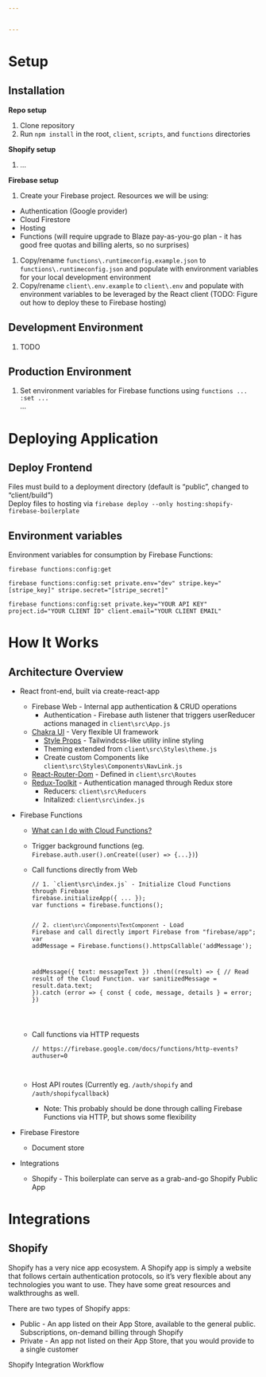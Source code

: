 ```yaml
---


---
```


<h1 id="setup">Setup</h1>
<h2 id="installation">Installation</h2>
<p><strong>Repo setup</strong></p>
<ol>
<li>Clone repository</li>
<li>Run <code>npm install</code> in the root, <code>client</code>, <code>scripts</code>, and <code>functions</code> directories</li>
</ol>
<p><strong>Shopify setup</strong></p>
<ol>
<li>…</li>
</ol>
<p><strong>Firebase setup</strong></p>
<ol>
<li>Create your Firebase project. Resources we will be using:</li>
</ol>
<ul>
<li>Authentication (Google provider)</li>
<li>Cloud Firestore</li>
<li>Hosting</li>
<li>Functions (will require upgrade to Blaze pay-as-you-go plan - it has good free quotas and billing alerts, so no surprises)</li>
</ul>
<ol>
<li>Copy/rename <code>functions\.runtimeconfig.example.json</code> to <code>functions\.runtimeconfig.json</code> and populate with environment variables for your local development environment</li>
<li>Copy/rename <code>client\.env.example</code> to <code>client\.env</code> and populate with environment variables to be leveraged by the React client (TODO: Figure out how to deploy these to Firebase hosting)</li>
</ol>
<h2 id="development-environment">Development Environment</h2>
<ol>
<li>TODO</li>
</ol>
<h2 id="production-environment">Production Environment</h2>
<ol>
<li>Set environment variables for Firebase functions using <code>functions ... :set ...</code><br>
…</li>
</ol>
<h1 id="deploying-application">Deploying Application</h1>
<h2 id="deploy-frontend">Deploy Frontend</h2>
<p>Files must build to a deployment directory (default is “public”, changed to “client/build”)<br>
Deploy files to hosting via <code>firebase deploy --only hosting:shopify-firebase-boilerplate</code></p>
<h2 id="environment-variables">Environment variables</h2>
<p>Environment variables for consumption by Firebase Functions:</p>
<p><code>firebase functions:config:get</code></p>
<p><code>firebase functions:config:set private.env="dev" stripe.key="[stripe_key]" stripe.secret="[stripe_secret]"</code></p>
<p><code>firebase functions:config:set private.key="YOUR API KEY" project.id="YOUR CLIENT ID" client.email="YOUR CLIENT EMAIL"</code></p>
<h1 id="how-it-works">How It Works</h1>
<h2 id="architecture-overview">Architecture Overview</h2>
<ul>
<li>
<p>React front-end, built via create-react-app</p>
<ul>
<li>Firebase Web - Internal app authentication &amp; CRUD operations
<ul>
<li>Authentication - Firebase auth listener that triggers userReducer actions managed in <code>client\src\App.js</code></li>
</ul>
</li>
<li><a href="https://chakra-ui.com/docs/features/style-props">Chakra UI</a> - Very flexible UI framework
<ul>
<li><a href="https://chakra-ui.com/docs/features/style-props">Style Props</a> - Tailwindcss-like utility inline styling</li>
<li>Theming extended from <code>client\src\Styles\theme.js</code></li>
<li>Create custom Components like <code>client\src\Styles\Components\NavLink.js</code></li>
</ul>
</li>
<li><a href="">React-Router-Dom</a> - Defined in <code>client\src\Routes</code></li>
<li><a href="https://redux-toolkit.js.org/">Redux-Toolkit</a> - Authentication managed through Redux store
<ul>
<li>Reducers: <code>client\src\Reducers</code></li>
<li>Initalized: <code>client\src\index.js</code></li>
</ul>
</li>
</ul>
</li>
<li>
<p>Firebase Functions</p>
<ul>
<li>
<p><a href="https://firebase.google.com/docs/functions/use-cases?authuser=0">What can I do with Cloud Functions?</a></p>
</li>
<li>
<p>Trigger background functions (eg. <code>Firebase.auth.user().onCreate((user) =&gt; {...})</code>)</p>
</li>
<li>
<p>Call functions directly from Web</p>
<pre><code>// 1. `client\src\index.js` - Initialize Cloud Functions through Firebase
firebase.initializeApp({ ... });
var functions = firebase.functions();

// 2. `client\src\Components\TextComponent` - Load Firebase and call directly
import Firebase from "firebase/app";
var addMessage = Firebase.functions().httpsCallable('addMessage');

addMessage({ text: messageText })
.then((result) =&gt; {
  // Read result of the Cloud Function.
var sanitizedMessage = result.data.text;
}).catch (error =&gt; {
  const { code, message, details } = error;
})

</code></pre>
</li>
<li>
<p>Call functions via HTTP requests</p>
<pre><code>// https://firebase.google.com/docs/functions/http-events?authuser=0

</code></pre>
</li>
<li>
<p>Host API routes (Currently eg. <code>/auth/shopify</code> and <code>/auth/shopifycallback</code>)</p>
<ul>
<li>Note: This probably should be done through calling Firebase Functions via HTTP, but shows some flexibility</li>
</ul>
</li>
</ul>
</li>
<li>
<p>Firebase Firestore</p>
<ul>
<li>Document store</li>
</ul>
</li>
<li>
<p>Integrations</p>
<ul>
<li>Shopify - This boilerplate can serve as a grab-and-go Shopify Public App</li>
</ul>
</li>
</ul>
<h1 id="integrations">Integrations</h1>
<h2 id="shopify">Shopify</h2>
<p>Shopify has a very nice app ecosystem. A Shopify app is simply a website that follows certain authentication protocols, so it’s very flexible about any technologies you want to use. They have some great resources and walkthroughs as well.</p>
<p>There are two types of Shopify apps:</p>
<ul>
<li>Public - An app listed on their App Store, available to the general public. Subscriptions, on-demand billing through Shopify</li>
<li>Private - An app not listed on their App Store, that you would provide to a single customer</li>
</ul>
<p>Shopify Integration Workflow</p>

